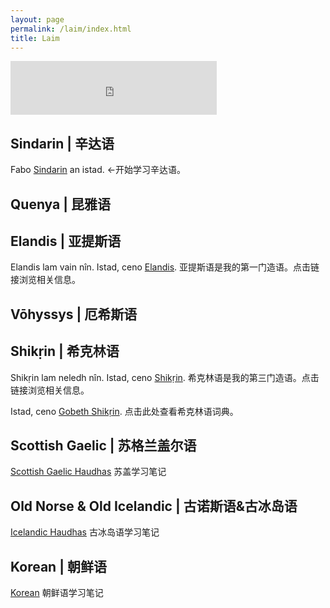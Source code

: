 ```yaml
---
layout: page
permalink: /laim/index.html
title: Laim
---
```


<iframe frameborder="no" border="0" marginwidth="0" marginheight="0" width=330 height=86 src="https://music.163.com/outchain/player?type=2&id=31108422&auto=0&height=66"></iframe>

## Sindarin | 辛达语

Fabo [Sindarin](https://kinnuch.github.io/laim/sindarin) an istad. ←开始学习辛达语。

## Quenya | 昆雅语

## Elandis | 亚提斯语

Elandis lam vain nîn. Istad, ceno [Elandis](https://kinnuch.github.io/laim/elandis). 亚提斯语是我的第一门造语。点击链接浏览相关信息。

## Vōhyssys | 厄希斯语

## Shikṛin | 希克林语

Shikṛin lam neledh nîn. Istad, ceno [Shikṛin](https://kinnuch.github.io/laim/shikṛin). 希克林语是我的第三门造语。点击链接浏览相关信息。

Istad, ceno [Gobeth Shikṛin](https://kinnuch.github.io/laim/shikrin.assets/ShikrinDatabase/ShikrinDictionary.html). 点击此处查看希克林语词典。

## Scottish Gaelic | 苏格兰盖尔语

[Scottish Gaelic Haudhas](https://kinnuch.github.io/laim/scottishgaelic) 苏盖学习笔记

## Old Norse & Old Icelandic | 古诺斯语&古冰岛语

[Icelandic Haudhas](https://kinnuch.github.io/laim/oldicelandic) 古冰岛语学习笔记

## Korean | 朝鲜语

[Korean](https://kinnuch.github.io/laim/korean) 朝鲜语学习笔记
